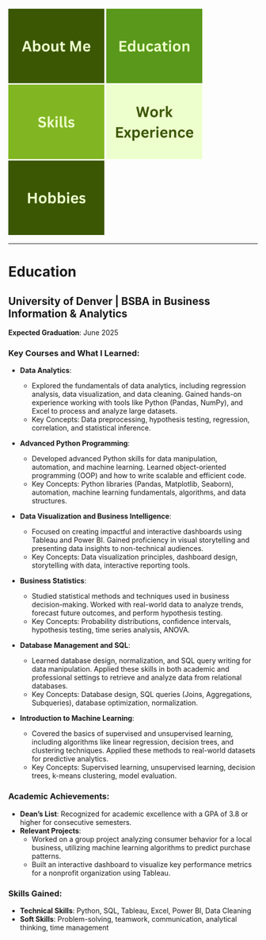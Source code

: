 [<img src="https://github.com/jayne-vankirk/images/blob/main/AboutMe.png" height="150"/>](README.md)
[<img src="https://github.com/jayne-vankirk/images/blob/main/Education.png" height="150"/>](Education.md)
[<img src="https://github.com/jayne-vankirk/images/blob/main/Skills.png" height="150"/>](Skills.md)
[<img src="https://github.com/jayne-vankirk/images/blob/main/Work Experience.png" height="150"/>](WorkExp.md)
[<img src="https://github.com/jayne-vankirk/images/blob/main/Hobbies.png" height="150"/>](Hobbies.md)
<a name="top"></a>
<hr>

# Education

## University of Denver | BSBA in Business Information & Analytics
**Expected Graduation**: June 2025

### Key Courses and What I Learned:

- **Data Analytics**: 
  - Explored the fundamentals of data analytics, including regression analysis, data visualization, and data cleaning. Gained hands-on experience working with tools like Python (Pandas, NumPy), and Excel to process and analyze large datasets. 
  - Key Concepts: Data preprocessing, hypothesis testing, regression, correlation, and statistical inference.

- **Advanced Python Programming**: 
  - Developed advanced Python skills for data manipulation, automation, and machine learning. Learned object-oriented programming (OOP) and how to write scalable and efficient code.
  - Key Concepts: Python libraries (Pandas, Matplotlib, Seaborn), automation, machine learning fundamentals, algorithms, and data structures.

- **Data Visualization and Business Intelligence**: 
  - Focused on creating impactful and interactive dashboards using Tableau and Power BI. Gained proficiency in visual storytelling and presenting data insights to non-technical audiences. 
  - Key Concepts: Data visualization principles, dashboard design, storytelling with data, interactive reporting tools.

- **Business Statistics**: 
  - Studied statistical methods and techniques used in business decision-making. Worked with real-world data to analyze trends, forecast future outcomes, and perform hypothesis testing.
  - Key Concepts: Probability distributions, confidence intervals, hypothesis testing, time series analysis, ANOVA.

- **Database Management and SQL**:
  - Learned database design, normalization, and SQL query writing for data manipulation. Applied these skills in both academic and professional settings to retrieve and analyze data from relational databases.
  - Key Concepts: Database design, SQL queries (Joins, Aggregations, Subqueries), database optimization, normalization.

- **Introduction to Machine Learning**:
  - Covered the basics of supervised and unsupervised learning, including algorithms like linear regression, decision trees, and clustering techniques. Applied these methods to real-world datasets for predictive analytics.
  - Key Concepts: Supervised learning, unsupervised learning, decision trees, k-means clustering, model evaluation.

### Academic Achievements:
- **Dean’s List**: Recognized for academic excellence with a GPA of 3.8 or higher for consecutive semesters.
- **Relevant Projects**: 
  - Worked on a group project analyzing consumer behavior for a local business, utilizing machine learning algorithms to predict purchase patterns.
  - Built an interactive dashboard to visualize key performance metrics for a nonprofit organization using Tableau.

### Skills Gained:
- **Technical Skills**: Python, SQL, Tableau, Excel, Power BI, Data Cleaning
- **Soft Skills**: Problem-solving, teamwork, communication, analytical thinking, time management

